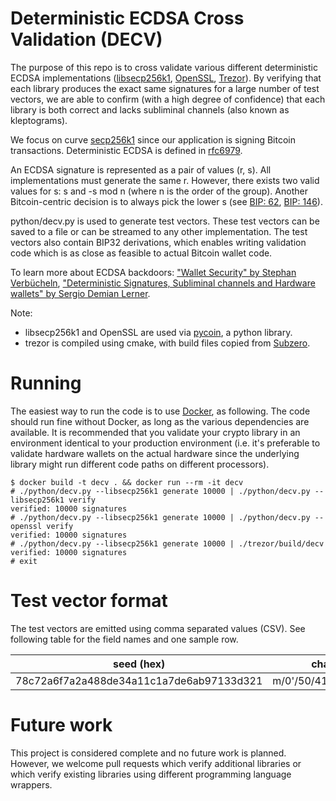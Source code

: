 # Deterministic ECDSA Cross Validation (DECV)

The purpose of this repo is to cross validate various different deterministic ECDSA implementations
([libsecp256k1](https://github.com/bitcoin-core/secp256k1), [OpenSSL](https://github.com/openssl/openssl),
[Trezor](https://github.com/trezor/trezor-firmware)). By verifying that each library produces the exact same
signatures for a large number of test vectors, we are able to confirm (with a high degree of confidence) that each
library is both correct and lacks subliminal channels (also known as kleptograms).

We focus on curve [secp256k1](https://en.bitcoin.it/wiki/Secp256k1) since our application is signing Bitcoin
transactions. Deterministic ECDSA is defined in [rfc6979](https://tools.ietf.org/html/rfc6979).

An ECDSA signature is represented as a pair of values (r, s). All implementations must generate the same r. However,
there exists two valid values for s: s and -s mod n (where n is the order of the group). Another Bitcoin-centric
decision is to always pick the lower s (see [BIP: 62](https://github.com/bitcoin/bips/blob/master/bip-0062.mediawiki), [BIP: 146](https://github.com/bitcoin/bips/blob/master/bip-0146.mediawiki)).

python/decv.py is used to generate test vectors. These test vectors can be saved to a file or can be streamed to any
other implementation. The test vectors also contain BIP32 derivations, which enables writing validation code which
is as close as feasible to actual Bitcoin wallet code.

To learn more about ECDSA backdoors: ["Wallet Security" by Stephan Verbücheln](https://media.ccc.de/v/35c3-9492-wallet_security), ["Deterministic Signatures, Subliminal channels and Hardware wallets" by Sergio Demian Lerner](https://bitslog.com/2014/06/09/deterministic-signatures-subliminal-channels-and-hardware-wallets/).

Note:
- libsecp256k1 and OpenSSL are used via [pycoin](https://github.com/richardkiss/pycoin), a python library.
- trezor is compiled using cmake, with build files copied from [Subzero](https://github.com/square/subzero).

# Running

The easiest way to run the code is to use [Docker](https://www.docker.com/), as following. The code should run fine
without Docker, as long as the various dependencies are available. It is recommended that you validate your crypto
library in an environment identical to your production environment (i.e. it's preferable to validate hardware wallets on
the actual hardware since the underlying library might run different code paths on different processors).

    $ docker build -t decv . && docker run --rm -it decv
    # ./python/decv.py --libsecp256k1 generate 10000 | ./python/decv.py --libsecp256k1 verify
    verified: 10000 signatures
    # ./python/decv.py --libsecp256k1 generate 10000 | ./python/decv.py --openssl verify
    verified: 10000 signatures    
    # ./python/decv.py --libsecp256k1 generate 10000 | ./trezor/build/decv
    verified: 10000 signatures    
    # exit

# Test vector format

The test vectors are emitted using comma separated values (CSV). See following table for the field names and one sample
row.

| seed (hex) | chain | ext pub (base58) | ext priv (base58) | hash of message (hex) | signature (DER encoded, low s, hex) |
|------------|-------|------------------|-------------------|-----------------------|-------------------------------------|
| 78c72a6f7a2a488de34a11c1a7de6ab97133d321 | m/0'/50/41/168'/115 | xpub6FRofRU8HUx9T1cZLAvV46p7EsKL4TK4NXq2H2iVLn2CYBcTUaNbftBMZT9qqEnynndSZVVJhWwJKhER99Sa3Tjt5pS3CnBrrna4bhCNexV | xprvA2STFuwET7PrEXY6E9PUgxsNgqUqezbD1JuRUeJsnSVDfPHJw34M85rsiBjERcEkunJ3kZ4N2Lg5xbbQ3UuastcwHVoF2H2ohpfSc4xV2GL | bd7b0690546402a37af52e513bcdf965c15c4757e82354944552140727e08ede | 304402201e924d772d72030794b25ea216298b57cbc09003f1db90691da1bfe1e292bd850220676f325432f9d14e7873cc64ea74ad88138c8e9a1793931a457523d7f7e4a79a |

# Future work

This project is considered complete and no future work is planned. However, we welcome pull requests which verify
additional libraries or which verify existing libraries using different programming language wrappers.
